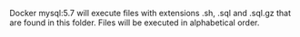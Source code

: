 Docker mysql:5.7 will execute files with extensions .sh, .sql and .sql.gz that are found in this folder. Files will be executed in alphabetical order.